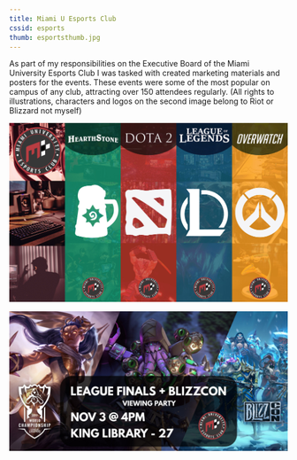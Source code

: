 ```yaml
---
title: Miami U Esports Club
cssid: esports
thumb: esportsthumb.jpg
---
```

As part of my responsibilities on the Executive Board of the Miami University Esports Club I was tasked with created marketing materials and posters for the events. These events were some of the most popular on campus of any club, attracting over 150 attendees regularly. (All rights to illustrations, characters and logos on the second image belong to Riot or Blizzard not myself)

![5 Printed Posters](/assets/img/esports1.jpg)

![Single Event Banner](/assets/img/esports2.jpg)
